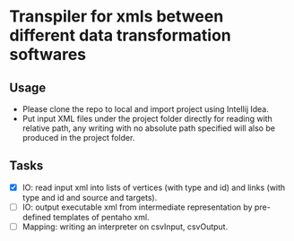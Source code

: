 # Transpiler for xmls between different data transformation softwares

## Usage
- Please clone the repo to local and import project using Intellij Idea.
- Put input XML files under the project folder directly for reading with relative path, any writing with no absolute path specified will also be produced in the project folder.

## Tasks
- [x] IO: read input xml into lists of vertices (with type and id) and links (with type and id and source and targets).
- [ ] IO: output executable xml from intermediate representation by pre-defined templates of pentaho xml.
- [ ] Mapping: writing an interpreter on csvInput, csvOutput.